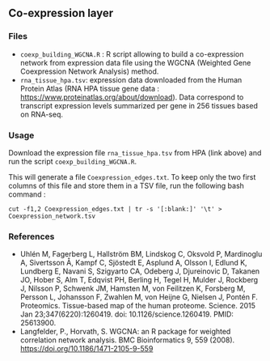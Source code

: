 ## Co-expression layer

### Files

* ```coexp_building_WGCNA.R``` : R script allowing to build a co-expression network from expression data file using the WGCNA (Weighted Gene Coexpression Network Analysis) method. 
* ```rna_tissue_hpa.tsv```: expression data downloaded from the Human Protein Atlas (RNA HPA tissue gene data : https://www.proteinatlas.org/about/download). Data correspond to transcript expression levels summarized per gene in 256 tissues based on RNA-seq.

### Usage

Download the expression file ```rna_tissue_hpa.tsv``` from HPA (link above) and run the script ```coexp_building_WGCNA.R```. 

This will generate a file ```Coexpression_edges.txt```. To keep only the two first columns of this file and store them in a TSV file, run the following bash command :
 
```cut -f1,2 Coexpression_edges.txt | tr -s '[:blank:]' '\t' > Coexpression_network.tsv```

### References

- Uhlén M, Fagerberg L, Hallström BM, Lindskog C, Oksvold P, Mardinoglu A, Sivertsson Å, Kampf C, Sjöstedt E, Asplund A, Olsson I, Edlund K, Lundberg E, Navani S, Szigyarto CA, Odeberg J, Djureinovic D, Takanen JO, Hober S, Alm T, Edqvist PH, Berling H, Tegel H, Mulder J, Rockberg J, Nilsson P, Schwenk JM, Hamsten M, von Feilitzen K, Forsberg M, Persson L, Johansson F, Zwahlen M, von Heijne G, Nielsen J, Pontén F. Proteomics. Tissue-based map of the human proteome. Science. 2015 Jan 23;347(6220):1260419. doi: 10.1126/science.1260419. PMID: 25613900.
- Langfelder, P., Horvath, S. WGCNA: an R package for weighted correlation network analysis. BMC Bioinformatics 9, 559 (2008). https://doi.org/10.1186/1471-2105-9-559